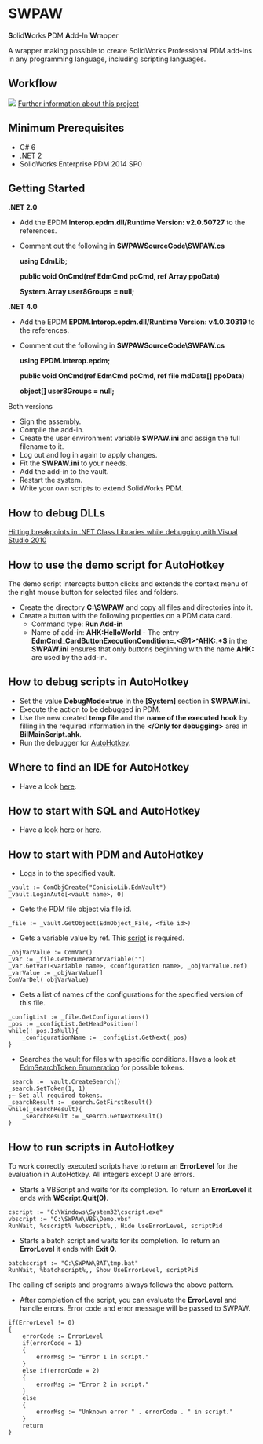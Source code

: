 # SWPAW
**S**olid**W**orks **P**DM **A**dd-In **W**rapper

A wrapper making possible to create SolidWorks Professional PDM add-ins in any programming language, including scripting languages.

## Workflow
![](http://bii.erppdm.com/images/Ulf-Dirk%20Stockburger_bii_pdm_add-in.svg)
[Further information about this project](http://bii.erppdm.com/BiIUniversalExistingFunctionalityLong.html "Further Information")

## Minimum Prerequisites
- C# 6 
- .NET 2
- SolidWorks Enterprise PDM 2014 SP0

## Getting Started

**.NET 2.0**
- Add the EPDM **Interop.epdm.dll/Runtime Version: v2.0.50727** to the references.
- Comment out the following in **SWPAWSourceCode\SWPAW.cs**

  **using EdmLib;**
  
  **public void OnCmd(ref EdmCmd poCmd, ref Array ppoData)**
  
  **System.Array user8Groups = null;**

**.NET 4.0**
- Add the EPDM **EPDM.Interop.epdm.dll/Runtime Version: v4.0.30319** to the references.
- Comment out the following in **SWPAWSourceCode\SWPAW.cs**

  **using EPDM.Interop.epdm;**

  **public void OnCmd(ref EdmCmd poCmd, ref file mdData[] ppoData)**
  
  **object[] user8Groups = null;**

Both versions
- Sign the assembly. 
- Compile the add-in.
- Create the user environment variable **SWPAW.ini** and assign the full filename to it.
- Log out and log in again to apply changes.
- Fit the **SWPAW.ini** to your needs.
- Add the add-in to the vault.
- Restart the system.
- Write your own scripts to extend SolidWorks PDM.

## How to debug DLLs
[Hitting breakpoints in .NET Class Libraries while debugging with Visual Studio 2010](http://through-the-interface.typepad.com/through_the_interface/2010/04/hitting-breakpoints-in-net-class-libraries-while-debugging-with-visual-studio-2010.html)

## How to use the demo script for AutoHotkey
The demo script intercepts button clicks and extends the context menu of the right mouse button for selected files and folders.
- Create the directory **C:\SWPAW** and copy all files and directories into it.
- Create a button with the following properties on a PDM data card.
  - Command type: **Run Add-in**
  - Name of add-in: **AHK:HelloWorld** - The entry **EdmCmd_CardButtonExecutionCondition=.<@1>^AHK:.*$** in the **SWPAW.ini** ensures that only buttons beginning with the name **AHK:** are used by the add-in.

## How to debug scripts in AutoHotkey
- Set the value **DebugMode=true** in the **[System]** section in **SWPAW.ini**.
- Execute the action to be debugged in PDM.
- Use the new created **temp file** and the **name of the executed hook** by filling in the required information in the **</Only for debugging>** area in **BiIMainScript.ahk**.
- Run the debugger for [AutoHotkey](https://www.autohotkey.com).

## Where to find an IDE for AutoHotkey
- Have a look [here](https://github.com/ahkscript/awesome-AutoHotkey#integrated-development-environment).

## How to start with SQL and AutoHotkey
- Have a look [here](https://github.com/Jim-VxE/AHK-Lib-ADOSQL) or [here](https://autohotkey.com/board/topic/83542-func-adosql-uses-ado-to-manage-sql-transactions-v503l/).

## How to start with PDM and AutoHotkey
- Logs in to the specified vault.
```AutoHotkey
_vault := ComObjCreate("ConisioLib.EdmVault")			
_vault.LoginAuto[<vault name>, 0]
```
- Gets the PDM file object via file id.
``` AutoHotkey
_file := _vault.GetObject(EdmObject_File, <file id>)
```
- Gets a variable value by ref. This [script](https://github.com/cocobelgica/AutoHotkey-ComDispatch/blob/master/ComVar.ahk) is required.
``` AutoHotkey
_objVarValue := ComVar()
_var := _file.GetEnumeratorVariable("")
_var.GetVar(<variable name>, <configuration name>, _objVarValue.ref)
_varValue := _objVarValue[]
ComVarDel(_objVarValue)

```
- Gets a list of names of the configurations for the specified version of this file.
``` AutoHotkey
_configList := _file.GetConfigurations()
_pos := _configList.GetHeadPosition()
while(!_pos.IsNull){
	_configurationName := _configList.GetNext(_pos)
}
```
- Searches the vault for files with specific conditions. Have a look at [EdmSearchToken Enumeration](http://help.solidworks.com/2014/english/api/epdmapi/EPDM.Interop.epdm~EPDM.Interop.epdm.EdmSearchToken.html) for possible tokens.

```AutoHotkey
_search := _vault.CreateSearch()
_search.SetToken(1, 1)
;~ Set all required tokens.
_searchResult := _search.GetFirstResult()
while(_searchResult){
	_searchResult := _search.GetNextResult()
}
```

## How to run scripts in AutoHotkey

To work correctly executed scripts have to return an **ErrorLevel** for the evaluation in AutoHotkey. All integers except 0 are errors.

- Starts a VBScript and waits for its completion. To return an **ErrorLevel** it ends with **WScript.Quit(0)**. 
```
cscript := "C:\Windows\System32\cscript.exe"
vbscript := "C:\SWPAW\VBS\Demo.vbs"	
RunWait, %cscript% %vbscript%,, Hide UseErrorLevel, scriptPid
```
- Starts a batch script and waits for its completion. To return an **ErrorLevel** it ends with **Exit 0**. 
```
batchscript := "C:\SWPAW\BAT\tmp.bat"
RunWait, %batchscript%,, Show UseErrorLevel, scriptPid
```

The calling of scripts and programs always follows the above pattern.

- After completion of the script, you can evaluate the **ErrorLevel** and handle errors. Error code and error message will be passed to SWPAW.
```
if(ErrorLevel != 0)
{
	errorCode := ErrorLevel
	if(errorCode = 1)
	{
		errorMsg := "Error 1 in script."
	}
	else if(errorCode = 2)
	{
		errorMsg := "Error 2 in script."
	}		
	else
	{
		errorMsg := "Unknown error " . errorCode . " in script."		
	}		
	return		
}
```
